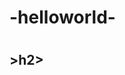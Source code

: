 # -helloworld-
<!doctype html>
<html lang="fr">
<head>
  <meta charset="utf-8">
  <title>hello world</title>
  <link rel="stylesheet" href="style.css">
  <script src="script.js"></script>
</head>
<body>
  <h1></h1>
    <h2>>h2>
      
    
    

</body>
</html>
